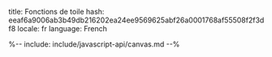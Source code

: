 title: Fonctions de toile
hash: eeaf6a9006ab3b49db216202ea24ee9569625abf26a0001768af55508f2f3df8
locale: fr
language: French

<div class="cogsci-jsdoc" markdown="1">

%-- include: include/javascript-api/canvas.md --%

</div>